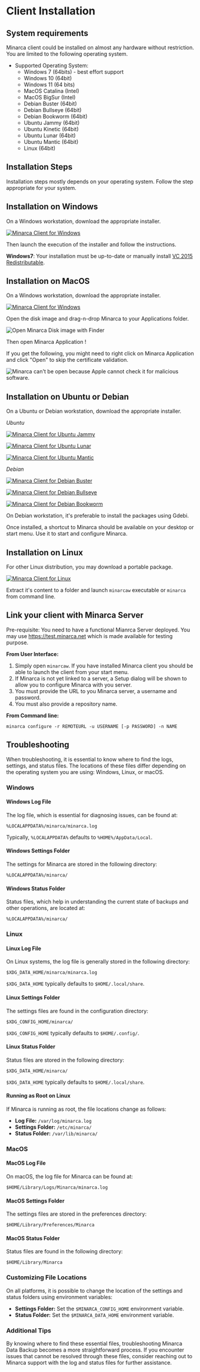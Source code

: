 # Client Installation

## System requirements

Minarca client could be installed on almost any hardware without
restriction. You are limited to the following operating system.

* Supported Operating System:
  * Windows 7 (64bits) - best effort support
  * Windows 10 (64bit)
  * Windows 11 (64 bits)
  * MacOS Catalina (Intel)
  * MacOS BigSur (Intel)
  * Debian Buster (64bit)
  * Debian Bullseye (64bit)
  * Debian Bookworm (64bit)
  * Ubuntu Jammy (64bit)
  * Ubuntu Kinetic (64bit)
  * Ubuntu Lunar (64bit)
  * Ubuntu Mantic (64bit)
  * Linux (64bit)

## Installation Steps

Installation steps mostly depends on your operating system. Follow the step appropriate for your system.

## Installation on Windows

On a Windows workstation, download the appropriate installer.

<a href="https://www.ikus-soft.com/archive/minarca/minarca-client-latest.exe"><img alt="Minarca Client for Windows" src="https://img.shields.io/badge/download-Minarca-blue?&logo=windows&style=for-the-badge"></a>

Then launch the execution of the installer and follow the instructions.

**Windows7**: Your installation must be up-to-date or manually install [VC 2015 Redistributable](https://www.microsoft.com/en-US/download/details.aspx?id=48145).

## Installation on MacOS

On a Windows workstation, download the appropriate installer.

<a href="https://www.ikus-soft.com/archive/minarca/minarca-client-latest.dmg"><img alt="Minarca Client for Windows" src="https://img.shields.io/badge/download-Minarca-blue?&logo=apple&style=for-the-badge"></a>

Open the disk image and drag-n-drop Minarca to your Applications folder.

![Open Minarca Disk image with Finder](minarca-macos-disk-image.png)

Then open Minarca Application !

If you get the following, you might need to right click on Minarca Application and
click "Open" to skip the certificate validation.

![Minarca can't be open because Apple cannot check it for malicious software.](macos-installation-issue.png)

## Installation on Ubuntu or Debian

On a Ubuntu or Debian workstation, download the appropriate installer.

*Ubuntu*

<a href="https://www.ikus-soft.com/archive/minarca/minarca-client-jammy-latest.deb"><img alt="Minarca Client for Ubuntu Jammy" src="https://img.shields.io/badge/Ubuntu-Jammy-blue?&logo=ubuntu&style=for-the-badge"></a>

<a href="https://www.ikus-soft.com/archive/minarca/minarca-client-lunar-latest.deb"><img alt="Minarca Client for Ubuntu Lunar" src="https://img.shields.io/badge/Ubuntu-Lunar-blue?&logo=ubuntu&style=for-the-badge"></a>

<a href="https://www.ikus-soft.com/archive/minarca/minarca-client-mantic-latest.deb"><img alt="Minarca Client for Ubuntu Mantic" src="https://img.shields.io/badge/Ubuntu-Mantic-blue?&logo=ubuntu&style=for-the-badge"></a>

*Debian*

<a href="https://www.ikus-soft.com/archive/minarca/minarca-client-buster-latest.deb"><img alt="Minarca Client for Debian Buster" src="https://img.shields.io/badge/Debian-Buster-blue?&logo=debian&style=for-the-badge"></a>

<a href="https://www.ikus-soft.com/archive/minarca/minarca-client-bullseye-latest.deb"><img alt="Minarca Client for Debian Bullseye" src="https://img.shields.io/badge/Debian-Bullseye-blue?&logo=debian&style=for-the-badge"></a>

<a href="https://www.ikus-soft.com/archive/minarca/minarca-client-bookworm-latest.deb"><img alt="Minarca Client for Debian Bookworm" src="https://img.shields.io/badge/Debian-Bookworm-blue?&logo=debian&style=for-the-badge"></a>

On Debian workstation, it's preferable to install the packages using Gdebi.

Once installed, a shortcut to Minarca should be available on your desktop or start menu. Use it to start and configure Minarca.

## Installation on Linux

For other Linux distribution, you may download a portable package.

<a href="https://www.ikus-soft.com/archive/minarca/minarca-client-latest.tar.gz"><img alt="Minarca Client for Linux" src="https://img.shields.io/badge/download-Minarca-blue?&logo=linux&style=for-the-badge"></a>

Extract it's content to a folder and launch `minarcaw` executable or `minarca` from command line.

## Link your client with Minarca Server

Pre-requisite: You need to have a functional Mianrca Server deployed. You may use <https://test.minarca.net> which is made available for testing purpose.

**From User Interface:**

1. Simply open `minarcaw`. If you have installed Minarca client you should be able to launch the client from your start menu.
2. If Minarca is not yet linked to a server, a Setup dialog will be shown to allow you to configure Minarca with you server.
3. You must provide the URL to you Minarca server, a username and password.
4. You must also provide a repository name.

**From Command line:**

    minarca configure -r REMOTEURL -u USERNAME [-p PASSWORD] -n NAME

## Troubleshooting

When troubleshooting, it is essential to know where to find the logs, settings, and status files. The locations of these files differ depending on the operating system you are using: Windows, Linux, or macOS.

### Windows

#### Windows Log File
The log file, which is essential for diagnosing issues, can be found at:
```
%LOCALAPPDATA%/minarca/minarca.log
```
Typically, `%LOCALAPPDATA%` defaults to `%HOME%/AppData/Local`.

#### Windows Settings Folder
The settings for Minarca are stored in the following directory:
```
%LOCALAPPDATA%/minarca/
```

#### Windows Status Folder
Status files, which help in understanding the current state of backups and other operations, are located at:
```
%LOCALAPPDATA%/minarca/
```

### Linux

#### Linux Log File
On Linux systems, the log file is generally stored in the following directory:
```
$XDG_DATA_HOME/minarca/minarca.log
```
`$XDG_DATA_HOME` typically defaults to `$HOME/.local/share`.

#### Linux Settings Folder
The settings files are found in the configuration directory:
```
$XDG_CONFIG_HOME/minarca/
```
`$XDG_CONFIG_HOME` typically defaults to `$HOME/.config/`.

#### Linux Status Folder
Status files are stored in the following directory:
```
$XDG_DATA_HOME/minarca/
```
`$XDG_DATA_HOME` typically defaults to `$HOME/.local/share`.

#### Running as Root on Linux

If Minarca is running as root, the file locations change as follows:

- **Log File:** `/var/log/minarca.log`
- **Settings Folder:** `/etc/minarca/`
- **Status Folder:** `/var/lib/minarca/`

### MacOS

#### MacOS Log File
On macOS, the log file for Minarca can be found at:
```
$HOME/Library/Logs/Minarca/minarca.log
```

#### MacOS Settings Folder
The settings files are stored in the preferences directory:
```
$HOME/Library/Preferences/Minarca
```

#### MacOS Status Folder
Status files are found in the following directory:
```
$HOME/Library/Minarca
```

### Customizing File Locations

On all platforms, it is possible to change the location of the settings and status folders using environment variables:

- **Settings Folder:** Set the `$MINARCA_CONFIG_HOME` environment variable.
- **Status Folder:** Set the `$MINARCA_DATA_HOME` environment variable.

### Additional Tips

By knowing where to find these essential files, troubleshooting Minarca Data Backup becomes a more straightforward process. If you encounter issues that cannot be resolved through these files, consider reaching out to Minarca support with the log and status files for further assistance.
